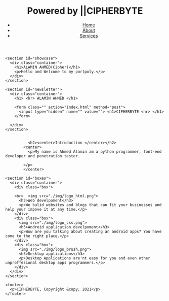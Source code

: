 <!DOCTYPE html>
<html>
  <head>
    <meta charset="utf-8">
    <meta name="description" content="Ameen_About">
	  <meta name="keywords" content="Ameen_About">
  	<meta name="author" content="Alamin Ahmed">
    <title>Cipherbyte | homepage</title>
    <link rel="stylesheet" href="./css/style.css">
    <link rel="icon" href="img/favicon.png">
  </head>
  <body>
    <header>
      <div class="container">
        <div id="branding">
          <h1><span class="highlight">Powered by |</span>|CIPHERBYTE</h1>
        </div>
        <nav>
          <ul>
            <li class="current"><a href="index.html">Home</a></li>
            <li><a href="about.html">About</a></li>
            <li><a href="services.html">Services</a></li>
          </ul>
        </nav>
      </div>
    </header>

    <section id="showcase">
      <div class="container">
        <h1>ALAMIN AHMED(Cipher)</h1>
        <p>Hello and Welcome to my portpoly.</p>
      </div>
    </section>

    <section id="newsletter">
      <div class="container">
        <h1> <hr> ALAMIN AHMED </h1>

        <form class="" action="index.html" method="post">
          <input type="hidden" name="" value=""> <h1>CIPHERBYTE <hr> </h1>
        </form>

      </div>
    </section>


              <h2><center>Introduction </center></h2>
            <center>
              <p>My name is Ahmed Alamin am a python programmer, font-end developer and penetration tester. 

            </p>
            </center>

    <section id="boxes">
      <div class="container">
        <div class="box">

        <br>  <img src="./img/logo_html.png">
          <h3>Web develpoment</h3>
          <p>We bulid websites and blogs that can fit your businesses and help your impove it at any time.</p>
        </div>
        <div class="box">
          <img src="./img/logo_css.png">
          <h3>Android application develpoment</h3>
          <p>Wow are you talking about creating an android apps? You have come to the right place.</p>
        </div>
        <div class="box">
          <img src="./img/logo_brush.png">
          <h3>Desktop applications</h3>
          <p>Desktop Applications are'nt easy for you and even other unproffesional desktop apps programmers.</p>
        </div>
      </div>
    </section>

    <footer>
      <p>CIPHERBYTE, Copyright &copy; 2021</p>
    </footer>
  </body>
</html>
